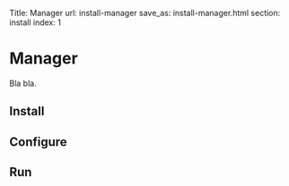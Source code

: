 Title: Manager
url: install-manager
save_as: install-manager.html
section: install
index: 1

# Manager

Bla bla. 

## Install

## Configure

## Run
